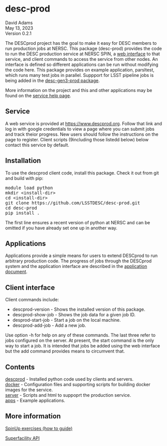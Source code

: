 # desc-prod

David Adams  
May 13, 2023  
Version 0.2.1

The DESCprod project has the goal to make it easy for DESC members to run production jobs at NERSC.
This package (desc-prod) provides the code to run the DESC production service at NERSC SPIN,
a [web interface](https://www.descprod.org/home) to that service,
and client commands to access the service from other nodes.
An interface is defined so different applications can be run without modifying the code here.
This package provides on example application, parsltest, which runs many test jobs in parallel.
Suppport for LSST pipeline jobs is being added in the [desc-gen3-prod package](https://github.com/LSSTDESC/desc-gen3-prod).

More information on the project and this and other applications may be found on the
[service help page](https://www.descprod.org/help).

## Service
A web service is provided at https://www.descprod.org.
Follow that link and log in with google credentials to view a page where you can submit jobs and track theior progress.
New users should follow the instructions on the page to register.
Client scripts (9including those listedd below) below contact this service by default.

## Installation
To use the descprod client code, install this package.
Check it out from git and build with pip:
<pre>
module load python
mkdir &lt;install-dir>
cd &lt;install-dir>
git clone https://github.com/LSSTDESC/desc-prod.git
cd desc-prod
pip install .
</pre>
The first line ensures a recent version of python at NERSC and can be omitted if you
have already set one up in another way.

## Applications

Applications provide a simple means for users to extend DESCprod to run arbitrary production code.
The progress of jobs through the DESCprod system and the application interface are described
in the [application document](doc/apps.md).

## Client interface
Client commands include:
* descprod-version - Shows the installed version of this package.
* descprod-show-job - Shows the job data for a given job ID.
* desprod-start-job - Start a job on the local machine.
* descprod-add-job - Add a new job.

Use option -h for help on any of these commands.
The last three refer to jobs configured on the server.
At present, the start command is the only way to start a job.
It is intended that jobs be added using the web interface but the add command provides
means to circumvent that.

## Contents
[descprod](descprod) - Installed python code used by clients and servers.  
[docker](docker) - Configuration files and supporting scripts for building docker images for the service.  
[server](server) - Scripts and html to suppoprt the production service.  
[apps](apps) - Example applications.

## More information

[SpinUp exercises (how to guide)](https://www.dropbox.com/sh/102smpnhmbimg4a/AAA2nNnRWOPYrRi6oq_QLrnYa/Self-Guided%20SpinUp/Self-Guided%20SpinUp%20Exercises.pdf?dl=0)

[Superfacility API](https://docs.nersc.gov/services/sfapi/)

